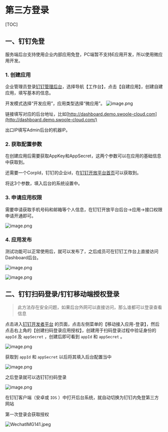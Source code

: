 # 第三方登录
[TOC]
## 一、钉钉免登

服务端后台支持使用企业内部应用免登，PC端暂不支持E应用开发，所以使用微应用开发。
### 1. 创建应用

企业管理员登录[钉钉管理后台](https://oa.dingtalk.com/index.htm#/microApp/microAppList)，选择导航【工作台】，点击【自建应用】，创建自建应用，填写基本的信息。

开发模式选择“开发应用”，应用类型选择“微应用”。
![image.png](../images/watermark,type_d3F5LW1pY3JvaGVp,size_10,text_6K-G5rKD572R57uc54mI5p2D5omA5pyJ,color_FFFFFF,shadow_50,t_80,g_se,x_10,y_10-20190806132316396.png)

链接填写对应的后台地址，比如[http://dashboard.demo.swoole-cloud.com](http://dashboard.demo.swoole-cloud.com/)

出口IP填写Admin后台的机器IP。

### 2. 获取配置参数

在创建应用后需要获取AppKey和AppSecret，这两个参数可以在应用的基础信息中获取到。

还需要一个CorpId，钉钉的企业id，在[钉钉开放平台首页](https://open-dev.dingtalk.com/#/index)可以获取到。

将这3个参数，填入后台的系统设置中。

### 3. 申请应用权限

需要申请获取手机号码和邮箱等个人信息，在钉钉开放平台后台->应用->接口权限申请开通即可。

![image.png](../images/watermark,type_d3F5LW1pY3JvaGVp,size_14,text_6K-G5rKD572R57uc54mI5p2D5omA5pyJ,color_FFFFFF,shadow_50,t_80,g_se,x_10,y_10-20190806132316430.png)

### 4. 应用发布

测试功能可以正常使用后，就可以发布了，之后成员可在钉钉工作台上直接访问Dashboard后台。

![image.png](../images/watermark,type_d3F5LW1pY3JvaGVp,size_14,text_6K-G5rKD572R57uc54mI5p2D5omA5pyJ,color_FFFFFF,shadow_50,t_80,g_se,x_10,y_10-20190806132316457.png)

![image.png](../images/watermark,type_d3F5LW1pY3JvaGVp,size_14,text_6K-G5rKD572R57uc54mI5p2D5omA5pyJ,color_FFFFFF,shadow_50,t_80,g_se,x_10,y_10-20190806132316886.png)

## 二、钉钉扫码登录/钉钉移动端授权登录

> 此方法存在安全问题，如果后台外网可以直接访问，那么谁都可以登录查看信息

点击进入[钉钉开发者平台](https://open-dev.dingtalk.com/) 的页面，点击左侧菜单的【移动接入应用-登录】，然后点击右上角的【创建扫码登录应用授权】，创建用于扫码登录过程中验证身份的 `appId` 及 `appSecret` ，创建后即可看到 `appId` 和 `appSecret` 。

![image.png](../images/watermark,type_d3F5LW1pY3JvaGVp,size_14,text_6K-G5rKD572R57uc54mI5p2D5omA5pyJ,color_FFFFFF,shadow_50,t_80,g_se,x_10,y_10-20190806132317933.png)

获取到 `appId` 和 `appSecret` 以后将其填入后台配置当中

![image.png](../images/watermark,type_d3F5LW1pY3JvaGVp,size_10,text_6K-G5rKD572R57uc54mI5p2D5omA5pyJ,color_FFFFFF,shadow_50,t_80,g_se,x_10,y_10-20190806132317893.png)

之后登录就可以选钉钉扫码登录

![image.png](../images/1557809166466-7a264227-f056-4c54-9f76-9a1282b07d6a.png)

在钉钉客户端（安卓或 `IOS` ）中打开后台系统，就自动切换为钉钉内免登第三方网站

第一次登录会获取授权

![WechatIMG141.jpeg](../images/1557809305377-de6d6c5d-8ac1-410b-bcac-22c0611c4d38.jpeg)
